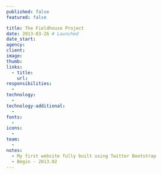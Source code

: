 ```yaml
---
published: false
featured: false

title: The Fieldhouse Project
date: 2013-03-26 # Launched
date_start:
agency:
client:
image:
thumb:
links:
  - title:
    url:
responsibilities:
  -
technology:
  -
technology-additional:
  -
fonts:
  -
icons:
  -
team:
  -
notes:
  - My first website fully built using Twitter Bootstrap
  - Begin - 2013.02
---
```

